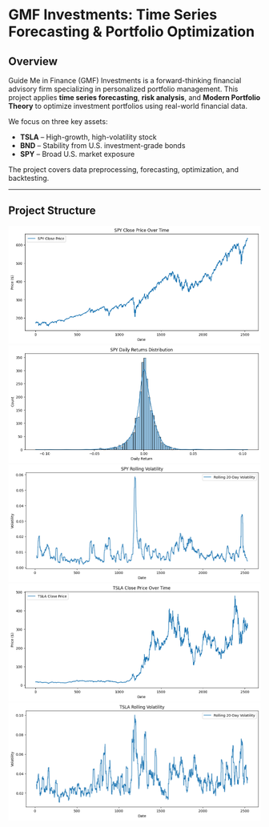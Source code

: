 # GMF Investments: Time Series Forecasting & Portfolio Optimization

## Overview
Guide Me in Finance (GMF) Investments is a forward-thinking financial advisory firm specializing in personalized portfolio management. This project applies **time series forecasting**, **risk analysis**, and **Modern Portfolio Theory** to optimize investment portfolios using real-world financial data.

We focus on three key assets:
- **TSLA** – High-growth, high-volatility stock
- **BND** – Stability from U.S. investment-grade bonds
- **SPY** – Broad U.S. market exposure

The project covers data preprocessing, forecasting, optimization, and backtesting.

---

## Project Structure
![alt text](image.png)
![alt text](image-1.png)
![alt text](image-2.png)
![alt text](image-3.png)
![alt text](image-4.png)